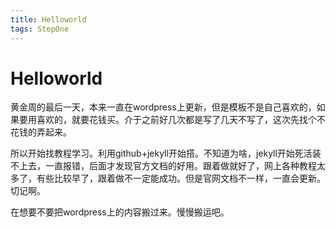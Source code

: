 ```yaml
---
title: Helloworld
tags: StepOne
---
```

# Helloworld

黄金周的最后一天，本来一直在wordpress上更新，但是模板不是自己喜欢的，如果要用喜欢的，就要花钱买。介于之前好几次都是写了几天不写了，这次先找个不花钱的弄起来。

所以开始找教程学习。利用github+jekyll开始搭。不知道为啥，jekyll开始死活装不上去，一直报错，后面才发现官方文档的好用。跟着做就好了，网上各种教程太多了，有些比较早了，跟着做不一定能成功。但是官网文档不一样，一直会更新。切记啊。

在想要不要把wordpress上的内容搬过来。慢慢搬运吧。



